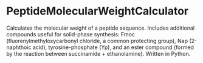 # PeptideMolecularWeightCalculator

Calculates the molecular weight of a peptide sequence. Includes additional compounds useful for solid-phase synthesis: Fmoc (fluorenylmethyloxycarbonyl chloride, a common protecting group), Nap (2-naphthoic acid), tyrosine-phosphate (Yp), and an ester compound (formed by the reaction between succinamide + ethanolamine). Written in Python.

